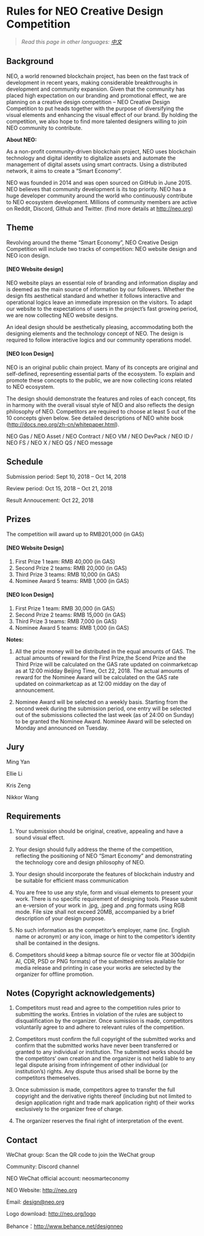 # Rules for NEO Creative Design Competition

> *Read this page in other languages: [中文](NEO创意设计大赛章程.md)*

## Background

NEO, a world renowned blockchain project, has been on the fast track of development in recent years, making considerable breakthroughs in development and community expansion. Given that the community has placed high expectation on our branding and promotional effect, we are planning on a creative design competition – NEO Creative Design Competition to put heads together with the purpose of diversifying the visual elements and enhancing the visual effect of our brand. By holding the competition, we also hope to find more talented designers willing to join NEO community to contribute.

**About NEO:**

As a non-profit community-driven blockchain project, NEO uses blockchain technology and digital identity to digitalize assets and automate the management of digital assets using smart contracts. Using a distributed network, it aims to create a “Smart Economy”.

NEO was founded in 2014 and was open sourced on GitHub in June 2015. NEO believes that community development is its top priority. NEO has a huge developer community around the world who continuously contribute to NEO ecosystem development. Millions of community members are active on Reddit, Discord, Github and Twitter. (find more details at http://neo.org)

## Theme

Revolving around the theme “Smart Economy”, NEO Creative Design Competition will include two tracks of competition: NEO website design and NEO icon design.

#### [NEO Website design]

NEO website plays an essential role of branding and information display and is deemed as the main source of information by our followers. Whether the design fits aesthetical standard and whether it follows interactive and operational logics leave an immediate impression on the visitors. To adapt our website to the expectations of users in the project’s fast growing period, we are now collecting NEO website designs.

An ideal design should be aesthetically pleasing, accommodating both the designing elements and the technology concept of NEO. The design is required to follow interactive logics and our community operations model.

#### [NEO Icon Design]

NEO is an original public chain project. Many of its concepts are original and self-defined, representing essential parts of the ecosystem. To explain and promote these concepts to the public, we are now collecting icons related to NEO ecosystem.

The design should demonstrate the features and roles of each concept, fits in harmony with the overall visual style of NEO and also reflects the design philosophy of NEO. Competitors are required to choose at least 5 out of the 10 concepts given below. See detailed descriptions of NEO white book (http://docs.neo.org/zh-cn/whitepaper.html).

NEO Gas / NEO Asset / NEO  Contract / NEO VM / NEO DevPack / NEO ID / NEO FS / NEO X / NEO QS / NEO message

## Schedule

Submission period: Sept 10, 2018 – Oct 14, 2018

Review period: Oct 15, 2018 – Oct 21, 2018

Result Annoucement: Oct 22, 2018

## Prizes

The competition will award up to RMB201,000 (in GAS)

#### [NEO Website Design]

1. First Prize             1 team:    RMB 40,000 (in GAS)
2. Second Prize            2 teams:   RMB 20,000 (in GAS)
3. Third Prize             3 teams:   RMB 10,000 (in GAS)
4. Nominee Award           5 teams:   RMB 1,000 (in GAS)

#### [NEO Icon Design]

1. First Prize             1 team:    RMB 30,000 (in GAS)
2. Second Prize            2 teams:   RMB 15,000 (in GAS)
3. Third Prize             3 teams:   RMB 7,000 (in GAS)
4. Nominee Award           5 teams:   RMB 1,000 (in GAS)


**Notes:**

1. All the prize money will be distributed in the equal amounts of GAS. The actual amounts of reward for the First Prize,the Scend Prize and the Third Prize will be calculated on the GAS rate updated on coinmarketcap as at 12:00 midday Beijing Time, Oct 22, 2018. The actual amounts of reward for the Nominee Award will be calculated on the GAS rate updated on coinmarketcap as at 12:00 midday on the day of announcement.

2. Nominee Award will be selected on a weekly basis. Starting from the second week during the submission period, one entry will be selected out of the submissions collected the last week (as of 24:00 on Sunday) to be granted the Nominee Award. Nominee Award will be selected on Monday and announced on Tuesday. 

## Jury

   Ming Yan
   
   Ellie Li
   
   Kris Zeng
   
   Nikkor Wang

## Requirements

1. Your submission should be original, creative, appealing and have a sound visual effect.

2. Your design should fully address the theme of the competition, reflecting the positioning of NEO “Smart Economy” and demonstrating the technology core and design philosophy of NEO.

3. Your design should incorporate the features of blockchain industry and be suitable for efficient mass communication

4. You are free to use any style, form and visual elements to present your work. There is no specific requirement of designing tools. Please submit an e-version of your work in .jpg, .jpeg and .png formats using RGB mode. File size shall not exceed 20MB, accompanied by a brief description of your design purpose.

5. No such information as the competitor’s employer, name (inc. English name or acronym) or any icon, image or hint to the competitor’s identity shall be contained in the designs.

6. Competitors should keep a bitmap source file or vector file at 300dpi(in AI, CDR, PSD or PNG formats) of the submitted entries available for media release and printing in case your works are selected by the organizer for offline promotion. 


## Notes (Copyright acknowledgements)

1. Competitors must read and agree to the competition rules prior to submitting the works. Entries in violation of the rules are subject to disqualification by the organizer. Once sumission is made, competitors voluntarily agree to and adhere to relevant rules of the competition.

2. Competitors must confirm the full copyright of the submitted works and confirm that the submitted works have never been transferred or granted to any individual or institution. The submitted works should be the competitors‘ own creation and the organizer is not held liable to any legal dispute arising from infringement of other individual (or institution’s) rights. Any dispute thus arised shall be borne by the competitors themeselves.

3. Once submission is made, competitors agree to transfer the full copyright and the derivative rights thereof (including but not limited to design application right and trade mark application right) of their works exclusively to the organizer free of charge.

4. The organizer reserves the final right of interpretation of the event.


## Contact

WeChat group: Scan the QR code to join the WeChat group

Community: Discord channel

NEO WeChat official account: neosmarteconomy

NEO Website: http://neo.org

Email: design@neo.org

Logo download: http://neo.org/logo

Behance：http://www.behance.net/designneo
